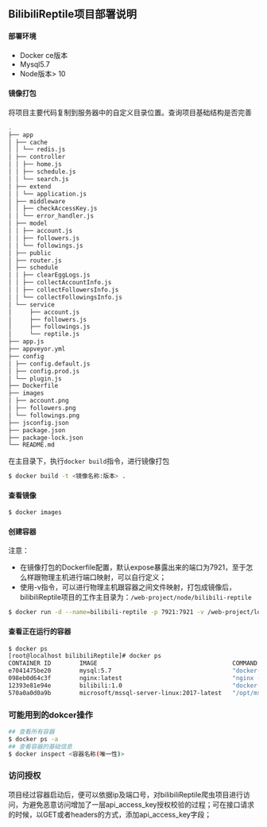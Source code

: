 ## BilibiliReptile项目部署说明
#### 部署环境
- Docker ce版本
- Mysql5.7
- Node版本> 10

#### 镜像打包
将项目主要代码复制到服务器中的自定义目录位置。查询项目基础结构是否完善
```bash
.
├── app
│ ├── cache
│ │ └── redis.js
│ ├── controller
│ │ ├── home.js
│ │ ├── schedule.js
│ │ └── search.js
│ ├── extend
│ │ └── application.js
│ ├── middleware
│ │ ├── checkAccessKey.js
│ │ └── error_handler.js
│ ├── model
│ │ ├── account.js
│ │ ├── followers.js
│ │ └── followings.js
│ ├── public
│ ├── router.js
│ ├── schedule
│ │ ├── clearEggLogs.js
│ │ ├── collectAccountInfo.js
│ │ ├── collectFollowersInfo.js
│ │ └── collectFollowingsInfo.js
│ └── service
│     ├── account.js
│     ├── followers.js
│     ├── followings.js
│     └── reptile.js
├── app.js
├── appveyor.yml
├── config
│ ├── config.default.js
│ ├── config.prod.js
│ └── plugin.js
├── Dockerfile
├── images
│ ├── account.png
│ ├── followers.png
│ └── followings.png
├── jsconfig.json
├── package.json
├── package-lock.json
└── README.md
```
在主目录下，执行`docker build`指令，进行镜像打包
```bash
$ docker build -t <镜像名称:版本> .
```

#### 查看镜像

```bash
$ docker images
```

#### 创建容器
注意：
- 在镜像打包的Dockerfile配置，默认expose暴露出来的端口为7921，至于怎么样跟物理主机进行端口映射，可以自行定义；
- 使用-v指令，可以进行物理主机跟容器之间文件映射，打包成镜像后，bilibiliReptile项目的工作主目录为：`/web-project/node/bilibili-reptile`

```bash
$ docker run -d --name=bilibili-reptile -p 7921:7921 -v /web-project/logs/bilibili/:/web-project/node/bilibli-reptile/logs <镜像名称：版本>
```

#### 查看正在运行的容器
```bash
$ docker ps
[root@localhost bilibiliReptile]# docker ps
CONTAINER ID        IMAGE                                      COMMAND                  CREATED             STATUS              PORTS                               NAMES
e7041475be20        mysql:5.7                                  "docker-entrypoint.s…"   About an hour ago   Up About an hour    0.0.0.0:3306->3306/tcp, 33060/tcp   mysql-master
098eb0d64c3f        nginx:latest                               "nginx -g 'daemon of…"   About an hour ago   Up About an hour    0.0.0.0:80->80/tcp                  nginx-master
12393e81e94e        bilibili:1.0                               "docker-entrypoint.s…"   About an hour ago   Up About an hour    0.0.0.0:7921->7921/tcp              bilibili-reptile
570a0a0d0a9b        microsoft/mssql-server-linux:2017-latest   "/opt/mssql/bin/sqls…"   38 hours ago        Up 38 hours         0.0.0.0:1433->1433/tcp              sql-server
```

### 可能用到的dokcer操作
```bash
## 查看所有容器
$ docker ps -a
## 查看容器的基础信息
$ docker inspect <容器名称(唯一性)>
```

### 访问授权
项目经过容器启动后，便可以依据ip及端口号，对bilibiliReptile爬虫项目进行访问，为避免恶意访问增加了一层api_access_key授权校验的过程；可在接口请求的时候，以GET或者headers的方式，添加api_access_key字段；